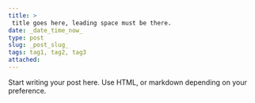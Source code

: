 ```yaml
---
title: >
 title goes here, leading space must be there.
date: _date_time_now_
type: post
slug: _post_slug_
tags: tag1, tag2, tag3
attached:
---
```


Start writing your post here. Use HTML, or markdown depending on your preference.
